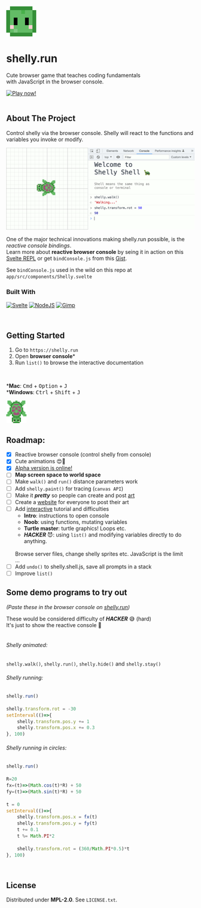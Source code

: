 <!-- variables -->
[Svelte.dev]: https://img.shields.io/badge/Svelte-4A4A55?style=for-the-badge&logo=svelte&logoColor=FF3E00
[Svelte-url]: https://svelte.dev/
[NodeJS.org]: https://img.shields.io/badge/Node.js-339933?style=for-the-badge&logo=nodedotjs&logoColor=white
[NodeJS-url]: https://nodejs.org/
[Gimp.org]: https://img.shields.io/badge/gimp-5C5543?style=for-the-badge&logo=gimp&logoColor=white
[Gimp-url]: https://gimp.org/
[YouTube.com]: https://img.shields.io/badge/Shorts-FF0000?style=for-the-badge&logo=youtube&logoColor=white
[TikTok.com]: https://img.shields.io/badge/TikTok-000000?style=for-the-badge&logo=tiktok&logoColor=white
[Discord]: https://img.shields.io/badge/Server-5865F2?style=for-the-badge&logo=discord&logoColor=white

<!-- Social media -->
[YouTube-url]: https://www.youtube.com/
[TikTok-url]: https://www.tiktok.com/
[Discord-url]: https://www.tiktok.com/

<!-- https://github.com/alexandresanlim/Badges4-README.md-Profile/blob/master/README.md#badges -->

<a name="readme-top"></a>

<!-- PROJECT LOGO -->
<br />
<div>
  <img src="images/logo.png" alt="Logo" height="80">
  <h1>shelly.run</h1>
  <p>
    Cute browser game that teaches coding fundamentals 
    <br />
    with JavaScript in the browser console.
  </p>
</div>

<!-- PLAY NOW -->
<a href="https://shelly.run" target="_blank">
  <img src="https://img.shields.io/badge/Play_Now-4285F4?style=for-the-badge&amp;logo=Google-chrome&amp;logoColor=white" alt="Play now!">
  <!-- <img src="https://img.shields.io/badge/web-Play_Now-4285F4?style=for-the-badge&amp;logo=Google-chrome&amp;logoColor=white" alt="Play now!"> -->
</a>

<br />
<br />

<!-- ## Subscribe!
Learn `JavaScript` with Shelly and my **60 second tutorials**

[![JS Shorts][YouTube.com]][YouTube-url]
[![JS Shorts][TikTok.com]][TikTok-url]
[![Discord Server][Discord]][Discord-url] -->

## About The Project
Control shelly via the browser console.
Shelly will react to the functions and variables you invoke or modify.

<img src="images/screenshot.gif" alt="shelly.run">

One of the major technical innovations making shelly.run possible, is the *reactive console bindings*. <br />
Learn more about **reactive browser console** by seing it in action on this [Svelte REPL](https://svelte.dev/repl/e139ee91c1834124a2dcf891c2049b83?version=3.52.0) or get `bindConsole.js` from this [Gist](https://gist.github.com/ferry-creator/625ef854a899653d5acf652b813f784f).

See `bindConsole.js` used in the wild on this repo at `app/src/components/Shelly.svelte`

### Built With

[![Svelte][Svelte.dev]][Svelte-url]
[![NodeJS][NodeJS.org]][NodeJS-url]
[![Gimp][Gimp.org]][Gimp-url]

<br/>

## Getting Started

1. Go to `https://shelly.run`
2. Open **browser console***
3. Run `list()` to browse the interactive documentation

<br/>

***Mac**: <kbd>Cmd</kbd> + <kbd>Option</kbd> + <kbd>J</kbd>
<br/>
***Windows**: <kbd>Ctrl</kbd> + <kbd>Shift</kbd> + <kbd>J</kbd>

<img src="images/animation.gif" alt="shelly animation" height=60>
<br/>

## Roadmap:
* [x] Reactive browser console (control shelly from console)
* [x] Cute animations 😍🐢
* [x] [Alpha version is online!](https://shelly.run/)
* [ ] **Map screen space to world space**
* [ ] Make `walk()` and `run()` distance parameters work
* [ ] Add `shelly.paint()` for tracing (`canvas API`)
* [ ] Make it ***pretty*** so people can create and post [art](https://startdreambig.org/wp-content/uploads/2019/07/graphic8.png)
* [ ] Create a [website](https://kran.ai/ideas/) for everyone to post their art
* [ ] Add [interactive](https://github.com/rgossiaux/svelte-headlessui) tutorial and difficulties
  * **Intro**: instructions to open console
  * **Noob**: using functions, mutating variables
  * **Turtle master**: turtle graphics! Loops etc.
  * ***HACKER*** 😈: using `list()` and modifying variables directly to do anything.
  <br/>
  Browse server files, change shelly sprites etc. JavaScript is the limit
  <br/>
  ...
* [ ] Add `undo()` to shelly.shell.js, save all prompts in a stack
* [ ] Improve `list()`

## Some demo programs to try out
*(Paste these in the browser console on [shelly.run](https://shelly.run/))*

These would be considered difficulty of ***HACKER*** 😅 (hard)
<br />
It's just to show the reactive console 🐢
<br />
<br />

###### Shelly animated:
`shelly.walk()`, `shelly.run()`, `shelly.hide()` and `shelly.stay()`

###### Shelly running:
```javascript
shelly.run()

shelly.transform.rot = -30
setInterval(()=>{
    shelly.transform.pos.y += 1
    shelly.transform.pos.x += 0.3
}, 100)
```

###### Shelly running in circles:
```javascript
shelly.run()

R=20
fx=(t)=>(Math.cos(t)*R) + 50
fy=(t)=>(Math.sin(t)*R) + 50

t = 0
setInterval(()=>{
    shelly.transform.pos.x = fx(t)
    shelly.transform.pos.y = fy(t)
    t += 0.1
    t %= Math.PI*2

    shelly.transform.rot = (360/Math.PI*0.5)*t
}, 100)
```

<br />

## License
Distributed under **MPL-2.0**. See `LICENSE.txt`.
